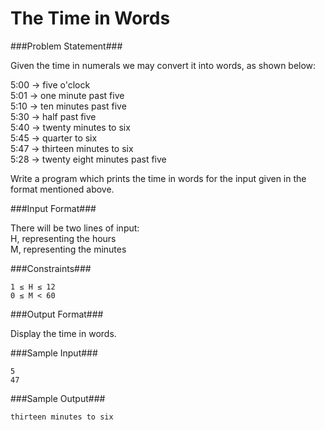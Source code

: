 The Time in Words
===================

###Problem Statement###

Given the time in numerals we may convert it into words, as shown below:

5:00 → five o'clock  
5:01 → one minute past five  
5:10 → ten minutes past five  
5:30 → half past five  
5:40 → twenty minutes to six  
5:45 → quarter to six  
5:47 → thirteen minutes to six  
5:28 → twenty eight minutes past five

Write a program which prints the time in words for the input given in the format mentioned above.

###Input Format###

There will be two lines of input:  
H, representing the hours  
M, representing the minutes

###Constraints###

```
1 ≤ H ≤ 12
0 ≤ M < 60
```

###Output Format###

Display the time in words.

###Sample Input###

```
5  
47 
```

###Sample Output###

```
thirteen minutes to six
```